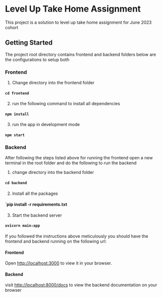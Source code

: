 # Level Up Take Home Assignment

This project is a solution to level up take home assignment for June 2023 cohort

## Getting Started

The project root directory contains frontend and backend folders 
below are the configurations to setup both

### Frontend

1. Change directory into the frontend folder

#### `cd frontend`

2. run the following command to install all dependencies
#### `npm install`

3. run the app in development mode

#### `npm start`


### Backend
After following the steps listed above for running the frontend open a new terminal in the root folder and do the following to run the backend

1. change directory into the backend folder

#### `cd backend`

2. Install all the packages 

#### `pip install -r requirements.txt

3. Start the backend server

#### `uvicorn main:app`


If you followed the instructions above meticulously you should have the frontend and backend running on the following url:
#### Frontend
Open [http://localhost:3000](http://localhost:3000) to view it in your browser.
#### Backend
visit [http://localhost:8000/docs](http://localhost:8000/docs) to view the backend documentation on your browser 
